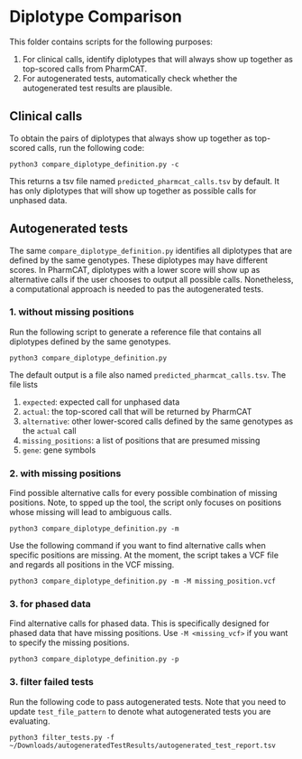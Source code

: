 # Diplotype Comparison

This folder contains scripts for the following purposes:
1. For clinical calls, identify diplotypes that will always show up together as top-scored calls from PharmCAT.
2. For autogenerated tests, automatically check whether the autogenerated test results are plausible.

## Clinical calls

To obtain the pairs of diplotypes that always show up together as top-scored calls, run the following code:

```shell
python3 compare_diplotype_definition.py -c
```
This returns a tsv file named `predicted_pharmcat_calls.tsv` by default. It has only diplotypes that will show up together as possible calls for unphased data.

## Autogenerated tests

The same `compare_diplotype_definition.py` identifies all diplotypes that are defined by the same genotypes. These diplotypes may have different scores. In PharmCAT, diplotypes with a lower score will show up as alternative calls if the user chooses to output all possible calls. Nonetheless, a computational approach is needed to pas the autogenerated tests.

### 1. without missing positions
Run the following script to generate a reference file that contains all diplotypes defined by the same genotypes.

```shell
python3 compare_diplotype_definition.py
```
The default output is a file also named `predicted_pharmcat_calls.tsv`. The file lists
1. `expected`: expected call for unphased data
2. `actual`: the top-scored call that will be returned by PharmCAT
3. `alternative`: other lower-scored calls defined by the same genotypes as the `actual` call
4. `missing_positions`: a list of positions that are presumed missing
5. `gene`: gene symbols


### 2. with missing positions
Find possible alternative calls for every possible combination of missing positions. Note, to spped up the tool, the script only focuses on positions whose missing will lead to ambiguous calls.
```shell
python3 compare_diplotype_definition.py -m
```

Use the following command if you want to find alternative calls when specific positions are missing. At the moment, the script takes a VCF file and regards all positions in the VCF missing.
```shell
python3 compare_diplotype_definition.py -m -M missing_position.vcf
```

### 3. for phased data

Find alternative calls for phased data. This is specifically designed for phased data that have missing positions. Use `-M <missing_vcf>` if you want to specify the missing positions.

```shell
python3 compare_diplotype_definition.py -p
```



### 3. filter failed tests

Run the following code to pass autogenerated tests. Note that you need to update `test_file_pattern` to denote what autogenerated tests you are evaluating.
```shell
python3 filter_tests.py -f ~/Downloads/autogeneratedTestResults/autogenerated_test_report.tsv
```
